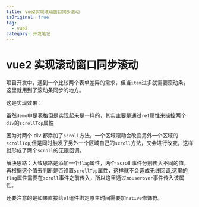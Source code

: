 ```yaml
---
title: vue2实现滚动窗口同步滚动
isOriginal: true
tag:
  - vue2
category: 开发笔记
---
```


# vue2 实现滚动窗口同步滚动

项目开发中，遇到一个比较两个表单差异的需求，但当`item`过多就需要滚动条，这里就用到了滚动条同步的地方。

这是实现效果：

<CodePen
  link="https://codepen.io/zhangfanhang/pen/KKRdZJj"
  :theme="$isDarkMode? 'dark': 'light'"
/>

虽然`demo`中是表格但是实现起来是一样的，其实主要是通过`ref`属性来操控两个`div`的`scrollTop`属性

因为对两个 div 都添加了`scroll`方法，一个区域滚动会改变另外一个区域的`scrollTop`,但是同时触发了另外一个区域自己的`scroll`方法，又会进行改变，这样就形成了两个`scroll`的无限回调。

解决思路：大致思路是添加一个`flag`属性，两个 scroll 事件分别传入不同的值，再根据这个值去判断是否设置`scrollTop`属性，这样就不会造成无线回调,这里的`flag`属性需要在`scroll`事件之前传入，所以这里通过`mouserover`事件传入该属性。

还要注意的是如果直接给`el`组件绑定原生时间需要加`native`修饰符。

